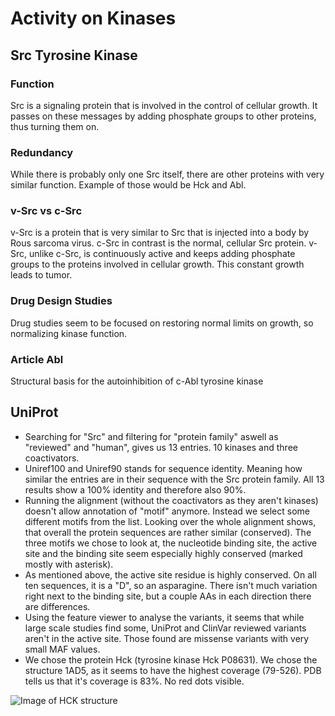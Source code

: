 # Activity on Kinases  

## Src Tyrosine Kinase  

### Function  
Src is a signaling protein that is involved in the control of cellular growth.
It passes on these messages by adding phosphate groups to other proteins, thus turning them on.  

### Redundancy  
While there is probably only one Src itself, there are other proteins with very similar function.
Example of those would be Hck and Abl.  

### v-Src vs c-Src  
v-Src is a protein that is very similar to Src that is injected into a body by Rous sarcoma virus.
c-Src in contrast is the normal, cellular Src protein. v-Src, unlike c-Src, is continuously active
and keeps adding phosphate groups to the proteins involved in cellular growth.
This constant growth leads to tumor.  

### Drug Design Studies  
Drug studies seem to be focused on restoring normal limits on growth, so normalizing kinase function.  

### Article Abl  
Structural basis for the autoinhibition of c-Abl tyrosine kinase  

## UniProt  
- Searching for "Src" and filtering for "protein family" aswell as "reviewed" and "human",
  gives us 13 entries. 10 kinases and three coactivators.  
- Uniref100 and Uniref90 stands for sequence identity. Meaning how similar the entries are in their sequence with the Src protein family. All 13 results show a 100% identity and therefore also 90%.  
- Running the alignment (without the coactivators as they aren't kinases) doesn't allow annotation of "motif" anymore.
  Instead we select some different motifs from the list. Looking over the whole alignment shows,
  that overall the protein sequences are rather similar (conserved).
  The three motifs we chose to look at, the nucleotide binding site, the active site and
  the binding site seem especially highly conserved (marked mostly with asterisk).  
- As mentioned above, the active site residue is highly conserved. On all ten sequences,
  it is a "D", so an asparagine. There isn't much variation right next to the binding site, but a couple AAs in each direction there are differences.  
- Using the feature viewer to analyse the variants, it seems that while large scale studies find some,
  UniProt and ClinVar reviewed variants aren't in the active site. Those found are missense variants with very small MAF values.  
- We chose the protein Hck (tyrosine kinase Hck P08631). We chose the structure 1AD5, as it seems to have the highest coverage (79-526).
  PDB tells us that it's coverage is 83%. No red dots visible.  

![Image of HCK structure](HCK.png)
